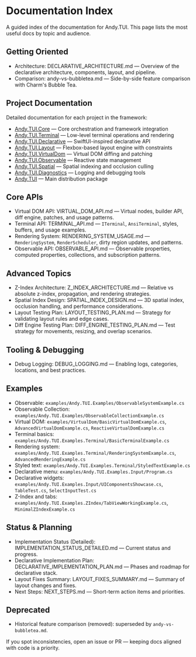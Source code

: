 # Documentation Index

A guided index of the documentation for Andy.TUI. This page lists the most useful docs by topic and audience.

## Getting Oriented
- Architecture: DECLARATIVE_ARCHITECTURE.md — Overview of the declarative architecture, components, layout, and pipeline.
- Comparison: andy-vs-bubbletea.md — Side-by-side feature comparison with Charm's Bubble Tea.

## Project Documentation
Detailed documentation for each project in the framework:
- [Andy.TUI.Core](../src/Andy.TUI.Core/Andy.TUI.Core.md) — Core orchestration and framework integration
- [Andy.TUI.Terminal](../src/Andy.TUI.Terminal/Andy.TUI.Terminal.md) — Low-level terminal operations and rendering
- [Andy.TUI.Declarative](../src/Andy.TUI.Declarative/Andy.TUI.Declarative.md) — SwiftUI-inspired declarative API
- [Andy.TUI.Layout](../src/Andy.TUI.Layout/Andy.TUI.Layout.md) — Flexbox-based layout engine with constraints
- [Andy.TUI.VirtualDom](../src/Andy.TUI.VirtualDom/Andy.TUI.VirtualDom.md) — Virtual DOM diffing and patching
- [Andy.TUI.Observable](../src/Andy.TUI.Observable/Andy.TUI.Observable.md) — Reactive state management
- [Andy.TUI.Spatial](../src/Andy.TUI.Spatial/Andy.TUI.Spatial.md) — Spatial indexing and occlusion culling
- [Andy.TUI.Diagnostics](../src/Andy.TUI.Diagnostics/Andy.TUI.Diagnostics.md) — Logging and debugging tools
- [Andy.TUI](../src/Andy.TUI/Andy.TUI.md) — Main distribution package

## Core APIs
- Virtual DOM API: VIRTUAL_DOM_API.md — Virtual nodes, builder API, diff engine, patches, and usage patterns.
- Terminal API: TERMINAL_API.md — `ITerminal`, `AnsiTerminal`, styles, buffers, and usage examples.
- Rendering System: RENDERING_SYSTEM_USAGE.md — `RenderingSystem`, `RenderScheduler`, dirty region updates, and patterns.
- Observable API: OBSERVABLE_API.md — Observable properties, computed properties, collections, and subscription patterns.

## Advanced Topics
- Z-Index Architecture: Z_INDEX_ARCHITECTURE.md — Relative vs absolute z-index, propagation, and rendering strategies.
- Spatial Index Design: SPATIAL_INDEX_DESIGN.md — 3D spatial index, occlusion handling, and performance considerations.
- Layout Testing Plan: LAYOUT_TESTING_PLAN.md — Strategy for validating layout rules and edge cases.
- Diff Engine Testing Plan: DIFF_ENGINE_TESTING_PLAN.md — Test strategy for movements, resizing, and overlap scenarios.

## Tooling & Debugging
- Debug Logging: DEBUG_LOGGING.md — Enabling logs, categories, locations, and best practices.

## Examples
- Observable: `examples/Andy.TUI.Examples/ObservableSystemExample.cs`
- Observable Collection: `examples/Andy.TUI.Examples/ObservableCollectionExample.cs`
- Virtual DOM: `examples/VirtualDom/BasicVirtualDomExample.cs`, `AdvancedVirtualDomExample.cs`, `ReactiveVirtualDomExample.cs`
- Terminal basics: `examples/Andy.TUI.Examples.Terminal/BasicTerminalExample.cs`
- Rendering system: `examples/Andy.TUI.Examples.Terminal/RenderingSystemExample.cs`, `AdvancedRenderingExample.cs`
- Styled text: `examples/Andy.TUI.Examples.Terminal/StyledTextExample.cs`
- Declarative menu: `examples/Andy.TUI.Examples.Input/Program.cs`
- Declarative widgets: `examples/Andy.TUI.Examples.Input/UIComponentsShowcase.cs`, `TableTest.cs`, `SelectInputTest.cs`
- Z-Index and tabs: `examples/Andy.TUI.Examples.ZIndex/TabViewWorkingExample.cs`, `MinimalZIndexExample.cs`

## Status & Planning
- Implementation Status (Detailed): IMPLEMENTATION_STATUS_DETAILED.md — Current status and progress.
- Declarative Implementation Plan: DECLARATIVE_IMPLEMENTATION_PLAN.md — Phases and roadmap for declarative stack.
- Layout Fixes Summary: LAYOUT_FIXES_SUMMARY.md — Summary of layout changes and fixes.
- Next Steps: NEXT_STEPS.md — Short-term action items and priorities.

## Deprecated
- Historical feature comparison (removed): superseded by `andy-vs-bubbletea.md`.

If you spot inconsistencies, open an issue or PR — keeping docs aligned with code is a priority.
